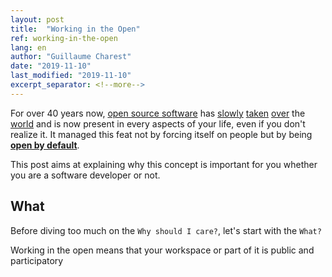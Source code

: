 ```yaml
---
layout: post
title:  "Working in the Open"
ref: working-in-the-open
lang: en
author: "Guillaume Charest"
date: "2019-11-10"
last_modified: "2019-11-10"
excerpt_separator: <!--more-->
---
```

For over 40 years now, [open source software](https://www.linkedin.com/pulse/20130419164101-1893586-open-source-is-eating-the-software-world/) has [slowly](https://www.forbes.com/sites/adrianbridgwater/2015/04/24/if-software-is-eating-the-world-then-open-source-will-chew-it-up-and-swallow/#142e68c13902) [taken](https://medium.com/@yusufhussain/software-is-eating-the-world-open-source-is-eating-software-how-do-we-fill-the-skills-gap-717e9e9c4f38) [over](https://techcrunch.com/2019/01/12/how-open-source-software-took-over-the-world/) the [world](https://developer.ibm.com/blogs/how-open-source-software-is-eating-the-world/) and is now present in every aspects of your life, even if you don't realize it.
It managed this feat not by forcing itself on people but by being [**open by default**](https://open.canada.ca/en/content/open-default-and-modern-easy-use-formats).

This post aims at explaining why this concept is important for you whether you are a software developer or not.

<!--more-->

## What

Before diving too much on the `Why should I care?`, let's start with the `What?`

Working in the open means that your workspace or part of it is public and participatory
